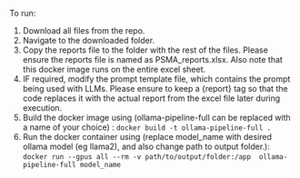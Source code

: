 To run:

1. Download all files from the repo.
2. Navigate to the downloaded folder.
3. Copy the reports file to the folder with the rest of the files. Please ensure the reports file is named as PSMA_reports.xlsx. Also note that this docker image runs on the entire excel sheet.
4. IF required, modify the prompt template file, which contains the prompt being used with LLMs. Please ensure to keep a {report} tag so that the code replaces it with the actual report from the excel file later during execution.
5. Build the docker image using (ollama-pipeline-full can be replaced with a name of your choice) :
     ``` docker build -t ollama-pipeline-full . ```
6. Run the docker container using (replace model_name with desired ollama model (eg llama2), and also change path to output folder.):
   ``` docker run --gpus all --rm -v path/to/output/folder:/app  ollama-pipeline-full model_name ```
